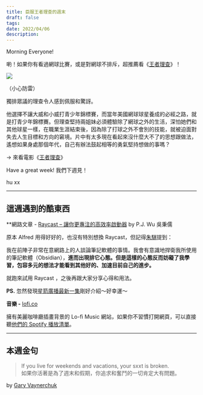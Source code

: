 ```yaml
---
title: 臣服王者理查的週末
draft: false
tags: 
date: 2022/04/06
description:
---
```

Morning Everyone!

喲！如果你有看過網球比賽，或是對網球不排斥，超推薦看《[王者理查](https://www.myvideo.net.tw/details/0/347369)》！

![](https://img.myvideo.net.tw/images/WAR020/0000/0642/202201211530086385_640.jpg)

（小心防雷）

獨排眾議的理查令人感到佩服和驚訝。

他選擇不讓大威和小威打青少年錦標賽，而當年美國網球球星養成的必經之路，就是打青少年錦標賽。但理查堅持兩姐妹必須體驗除了網球之外的生活，深怕她們和其他球星一樣，在職業生涯結束後，因為除了打球之外不會別的技能，就被迫面對失去人生目標和方向的窘境。片中有太多現在看起來沒什麼大不了的思想跟做法，遙想如果身處那個年代，自己有辦法鼓起相等的勇氣堅持想做的事嗎？

→ 來看電影《[王者理查](https://www.myvideo.net.tw/details/0/347369)》

Have a great week! 我們下週見！

hu xx

---

## 這週遇到的酷東西

**網路文章 - [Raycast – 讓你更專注的高效率啟動器](https://pinchlime.com/2022/04/02/raycast-introduction/) by P.J. Wu 吳秉儒

原本 Alfred 用得好好的，也沒有特別想換 Raycast，但記得[朱騏](https://www.facebook.com/permalink.php?story_fbid=5332807213419742&id=100000715490868)提到：

我在前陣子非常在意網路上的人談論筆記軟體的事情。我會有意識地捍衛我所使用的筆記軟體（Obsidian），**進而出現排它心態。但是這樣的心態反而妨礙了我學習，包容多元的想法才能看到其他好的、加速目前自己的進步。**

就跑來試用 Raycast ，之後再跟大家分享心得和用法。

**PS.** 忽然發現[星箭廣播最新一集](https://open.spotify.com/episode/7eYxr1OIevZaU9ZMsxtxqr?si=84c1574f1ae44892&nd=1)剛好介紹～好幸運～

**音樂 -** [lofi.co](https://lofi.co/)​

擁有美麗咖啡廳插畫背景的 Lo-fi Music 網站，如果你不習慣打開網頁，可以直接聽[他們的 Spotify 播放清單](https://open.spotify.com/playlist/0iepisLXvVe5RxB3owHjlj?si=7f136c06b137462a)。

---

## 本週金句

> If you live for weekends and vacations, your sxxt is broken.  
> 如果你活著是為了週末和假期，你追求和奮鬥的一切肯定大有問題。

by [Gary Vaynerchuk](https://app.convertkit.com/campaigns/8523999/garyvaynerchuk.com)